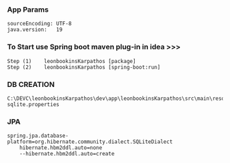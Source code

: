 



### App Params 

    sourceEncoding: UTF-8 
    java.version:   19     



### To Start   use Spring boot  maven plug-in    in idea   >>>   
    Step (1)    leonbookinsKarpathos [package]
    Step (2)    leonbookinsKarpathos [spring-boot:run]   


### DB CREATION

 
    C:\DEVC\leonbookinsKarpathos\dev\app\leonbookinsKarpathos\src\main\resources\persistence-sqlite.properties

### JPA 
    
    spring.jpa.database-platform=org.hibernate.community.dialect.SQLiteDialect
        hibernate.hbm2ddl.auto=none
        --hibernate.hbm2ddl.auto=create



